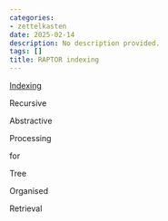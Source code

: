 ```yaml
---
categories:
- zettelkasten
date: 2025-02-14
description: No description provided.
tags: []
title: RAPTOR indexing
---
```


[Indexing](Indexing)

Recursive 

Abstractive

Processing

for 

Tree 

Organised

Retrieval
